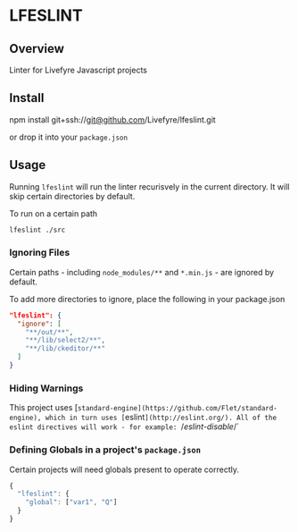 # LFESLINT

## Overview
Linter for Livefyre Javascript projects

## Install
npm install git+ssh://git@github.com/Livefyre/lfeslint.git

or drop it into your ``package.json``

## Usage
Running ``lfeslint`` will run the linter recurisvely in the current directory. It will skip certain directories by default.

To run on a certain path
```bash
lfeslint ./src
```

### Ignoring Files
Certain paths - including `node_modules/**` and `*.min.js` - are ignored by default.

To add more directories to ignore, place the following in your package.json

```json
"lfeslint": {
  "ignore": [
    "**/out/**",
    "**/lib/select2/**",
    "**/lib/ckeditor/**"
  ]
}
```

### Hiding Warnings
This project uses [`standard-engine](https://github.com/Flet/standard-engine), which in turn uses
[`eslint`](http://eslint.org/). All of the eslint directives will work - for example: `/*eslint-disable*/`

### Defining Globals in a project's  `package.json`
Certain projects will need globals present to operate correctly.

```js
{
  "lfeslint": {
    "global": ["var1", "Q"]
  }
}
```
